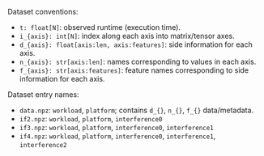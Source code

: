 Dataset conventions:
- `t: float[N]`: observed runtime (execution time).
- `i_{axis}: int[N]`: index along each axis into matrix/tensor axes.
- `d_{axis}: float[axis:len, axis:features]`: side information for each axis.
- `n_{axis}: str[axis:len]`: names corresponding to values in each axis.
- `f_{axis}: str[axis:features]`: feature names corresponding to side information for each axis.

Dataset entry names:
- `data.npz`: `workload`, `platform`; contains `d_{}`, `n_{}`, `f_{}` data/metadata.
- `if2.npz`: `workload`, `platform`, `interference0`
- `if3.npz`: `workload`, `platform`, `interference0`, `interference1`
- `if4.npz`: `workload`, `platform`, `interference0`, `interference1`, `interference2`
